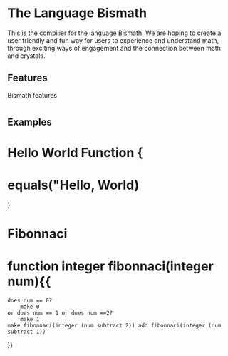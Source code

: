 # The Language Bismath

This is the compilier for the language Bismath. We are hoping to create a user friendly and fun way for users to experience and understand math, through exciting ways of engagement and the connection between math and crystals.

## Features

Bismath features

#

#

#

## Examples

# Hello World Function {

# equals("Hello, World)

}

# Fibonnaci

# function integer fibonnaci(integer num){{

    does num == 0?
        make 0
    or does num == 1 or does num ==2?
        make 1
    make fibonnaci(integer (num subtract 2)) add fibonnaci(integer (num subtract 1))

}}
